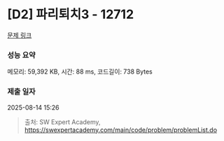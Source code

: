 # [D2] 파리퇴치3 - 12712 

[문제 링크](https://swexpertacademy.com/main/code/problem/problemDetail.do?contestProbId=AXuARWAqDkQDFARa) 

### 성능 요약

메모리: 59,392 KB, 시간: 88 ms, 코드길이: 738 Bytes

### 제출 일자

2025-08-14 15:26



> 출처: SW Expert Academy, https://swexpertacademy.com/main/code/problem/problemList.do